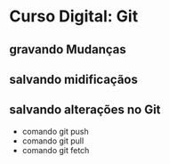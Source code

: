 # Curso Digital: Git

## gravando Mudanças

## salvando midificaçãos

## salvando alterações no Git

* comando git push
* comando git pull
* comando git fetch
